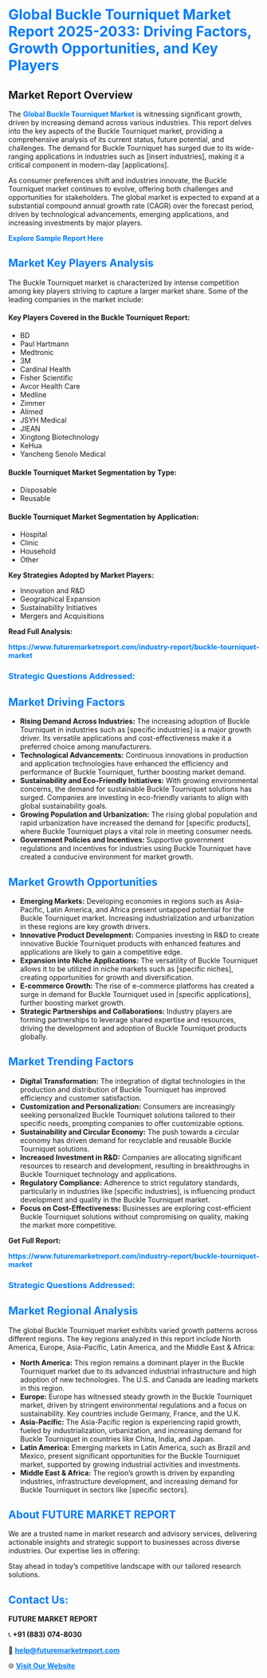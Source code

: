 <h1 style="color: #007BFF;">Global Buckle Tourniquet Market Report 2025-2033: Driving Factors, Growth Opportunities, and Key Players</h1>

<section id="overview">
<h2>Market Report Overview</h2>
<p>The <a href="https://www.futuremarketreport.com/industry-report/buckle-tourniquet-market" style="color: #007BFF; text-decoration: none;"><strong>Global Buckle Tourniquet Market</strong></a> is witnessing significant growth, driven by increasing demand across various industries. This report delves into the key aspects of the Buckle Tourniquet market, providing a comprehensive analysis of its current status, future potential, and challenges. The demand for Buckle Tourniquet has surged due to its wide-ranging applications in industries such as [insert industries], making it a critical component in modern-day [applications].</p>
<p>As consumer preferences shift and industries innovate, the Buckle Tourniquet market continues to evolve, offering both challenges and opportunities for stakeholders. The global market is expected to expand at a substantial compound annual growth rate (CAGR) over the forecast period, driven by technological advancements, emerging applications, and increasing investments by major players.</p>
</section>

<section id="overview">
<p><a href="https://www.futuremarketreport.com/request-sample/reportId=78622" style="color: #007BFF; text-decoration: none;"><strong>Explore Sample Report Here</strong></a></p>
</section>

<section id="key-players">
<h2 style="color: #007BFF;">Market Key Players Analysis</h2>
<p>The Buckle Tourniquet market is characterized by intense competition among key players striving to capture a larger market share. Some of the leading companies in the market include:</p>
<h4>Key Players Covered in the Buckle Tourniquet Report:</h4>
<ul><li>BD</li><li>Paul Hartmann</li><li>Medtronic</li><li>3M</li><li>Cardinal Health</li><li>Fisher Scientific</li><li>Avcor Health Care</li><li>Medline</li><li>Zimmer</li><li>Alimed</li><li>JSYH Medical</li><li>JIEAN</li><li>Xingtong Biotechnology</li><li>KeHua</li><li>Yancheng Senolo Medical</li></ul>
<h4>Buckle Tourniquet Market Segmentation by Type:</h4>
<ul><li>Disposable</li><li>Reusable</li></ul>

<h4>Buckle Tourniquet Market Segmentation by Application:</h4>
<ul><li>Hospital</li><li>Clinic</li><li>Household</li><li>Other</li></ul>
<p><strong>Key Strategies Adopted by Market Players:</strong></p>
<ul>
<li>Innovation and R&D</li>
<li>Geographical Expansion</li>
<li>Sustainability Initiatives</li>
<li>Mergers and Acquisitions</li>
</ul>
</section>

<section>
<p><strong>Read Full Analysis: </strong></p><a href="https://www.futuremarketreport.com/industry-report/buckle-tourniquet-market" style="color: #007BFF; text-decoration: none;"><strong>https://www.futuremarketreport.com/industry-report/buckle-tourniquet-market</strong></a>
<h3 style="color: #007BFF;">Strategic Questions Addressed:</h3>
</section>

<section id="driving-factors">
<h2 style="color: #007BFF;">Market Driving Factors</h2>
<ul>
<li><strong>Rising Demand Across Industries:</strong> The increasing adoption of Buckle Tourniquet in industries such as [specific industries] is a major growth driver. Its versatile applications and cost-effectiveness make it a preferred choice among manufacturers.</li>
<li><strong>Technological Advancements:</strong> Continuous innovations in production and application technologies have enhanced the efficiency and performance of Buckle Tourniquet, further boosting market demand.</li>
<li><strong>Sustainability and Eco-Friendly Initiatives:</strong> With growing environmental concerns, the demand for sustainable Buckle Tourniquet solutions has surged. Companies are investing in eco-friendly variants to align with global sustainability goals.</li>
<li><strong>Growing Population and Urbanization:</strong> The rising global population and rapid urbanization have increased the demand for [specific products], where Buckle Tourniquet plays a vital role in meeting consumer needs.</li>
<li><strong>Government Policies and Incentives:</strong> Supportive government regulations and incentives for industries using Buckle Tourniquet have created a conducive environment for market growth.</li>
</ul>
</section>

<section id="growth-opportunities">
<h2 style="color: #007BFF;">Market Growth Opportunities</h2>
<ul>
<li><strong>Emerging Markets:</strong> Developing economies in regions such as Asia-Pacific, Latin America, and Africa present untapped potential for the Buckle Tourniquet market. Increasing industrialization and urbanization in these regions are key growth drivers.</li>
<li><strong>Innovative Product Development:</strong> Companies investing in R&D to create innovative Buckle Tourniquet products with enhanced features and applications are likely to gain a competitive edge.</li>
<li><strong>Expansion into Niche Applications:</strong> The versatility of Buckle Tourniquet allows it to be utilized in niche markets such as [specific niches], creating opportunities for growth and diversification.</li>
<li><strong>E-commerce Growth:</strong> The rise of e-commerce platforms has created a surge in demand for Buckle Tourniquet used in [specific applications], further boosting market growth.</li>
<li><strong>Strategic Partnerships and Collaborations:</strong> Industry players are forming partnerships to leverage shared expertise and resources, driving the development and adoption of Buckle Tourniquet products globally.</li>
</ul>
</section>

<section id="trending-factors">
<h2 style="color: #007BFF;">Market Trending Factors</h2>
<ul>
<li><strong>Digital Transformation:</strong> The integration of digital technologies in the production and distribution of Buckle Tourniquet has improved efficiency and customer satisfaction.</li>
<li><strong>Customization and Personalization:</strong> Consumers are increasingly seeking personalized Buckle Tourniquet solutions tailored to their specific needs, prompting companies to offer customizable options.</li>
<li><strong>Sustainability and Circular Economy:</strong> The push towards a circular economy has driven demand for recyclable and reusable Buckle Tourniquet solutions.</li>
<li><strong>Increased Investment in R&D:</strong> Companies are allocating significant resources to research and development, resulting in breakthroughs in Buckle Tourniquet technology and applications.</li>
<li><strong>Regulatory Compliance:</strong> Adherence to strict regulatory standards, particularly in industries like [specific industries], is influencing product development and quality in the Buckle Tourniquet market.</li>
<li><strong>Focus on Cost-Effectiveness:</strong> Businesses are exploring cost-efficient Buckle Tourniquet solutions without compromising on quality, making the market more competitive.</li>
</ul>
</section>

<section>
<p><strong>Get Full Report: </strong></p><a href="https://www.futuremarketreport.com/industry-report/buckle-tourniquet-market" style="color: #007BFF; text-decoration: none;"><strong>https://www.futuremarketreport.com/industry-report/buckle-tourniquet-market</strong></a>
<h3 style="color: #007BFF;">Strategic Questions Addressed:</h3>
</section>


<section id="regional-analysis">
<h2 style="color: #007BFF;">Market Regional Analysis</h2>
<p>The global Buckle Tourniquet market exhibits varied growth patterns across different regions. The key regions analyzed in this report include North America, Europe, Asia-Pacific, Latin America, and the Middle East & Africa:</p>
<ul>
<li><strong>North America:</strong> This region remains a dominant player in the Buckle Tourniquet market due to its advanced industrial infrastructure and high adoption of new technologies. The U.S. and Canada are leading markets in this region.</li>
<li><strong>Europe:</strong> Europe has witnessed steady growth in the Buckle Tourniquet market, driven by stringent environmental regulations and a focus on sustainability. Key countries include Germany, France, and the U.K.</li>
<li><strong>Asia-Pacific:</strong> The Asia-Pacific region is experiencing rapid growth, fueled by industrialization, urbanization, and increasing demand for Buckle Tourniquet in countries like China, India, and Japan.</li>
<li><strong>Latin America:</strong> Emerging markets in Latin America, such as Brazil and Mexico, present significant opportunities for the Buckle Tourniquet market, supported by growing industrial activities and investments.</li>
<li><strong>Middle East & Africa:</strong> The region’s growth is driven by expanding industries, infrastructure development, and increasing demand for Buckle Tourniquet in sectors like [specific sectors].</li>
</ul>
</section>

<footer>
<h2 style="color: #007BFF;">About FUTURE MARKET REPORT</h2>
<p>We are a trusted name in market research and advisory services, delivering actionable insights and strategic support to businesses across diverse industries. Our expertise lies in offering:</p>

<p>Stay ahead in today’s competitive landscape with our tailored research solutions.</p>

<h2 style="color: #007BFF;">Contact Us:</h2>
<p><strong>FUTURE MARKET REPORT</strong></p>
<p>📞 <strong>+91 (883) 074-8030</strong></p>
<p>📧 <strong><a href="mailto:help@futuremarketreport.com" style="color: #007BFF;">help@futuremarketreport.com</a></strong></p>
<p>🌐 <strong><a href="https://www.futuremarketreport.com/" style="color: #007BFF;">Visit Our Website</a></strong></p>
</footer>